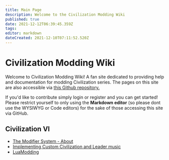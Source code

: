 ```yaml
---
title: Main Page
description: Welcome to the Civilization Modding Wiki
published: true
date: 2021-12-12T06:39:45.359Z
tags: 
editor: markdown
dateCreated: 2021-12-10T07:11:52.520Z
---
```


# Civilization Modding Wiki 
Welcome to Civilization Modding Wiki! A fan site dedicated to providing help and documentation for modding Civilization series. The pages on this site are also accessible via [this Github repository.](https://github.com/Sukritact/civilization-modding-wiki)

If you'd like to contribute simply login or register and you can get started! Please restrict yourself to only using the **Markdown editor** (so please dont use the WYSIWYG or Code editors) for the sake of those accessing this site via GitHub.

## Civilization VI
* [The Modifier System - About](civilization-vi/database-modding/modifier-system/modifier-system.md)
* [Implementing Custom Civilization and Leader music](civilization-vi/audio-modding/custom-civilization-music.md)
* [LuaModding](civilization-vi/LuaModding)